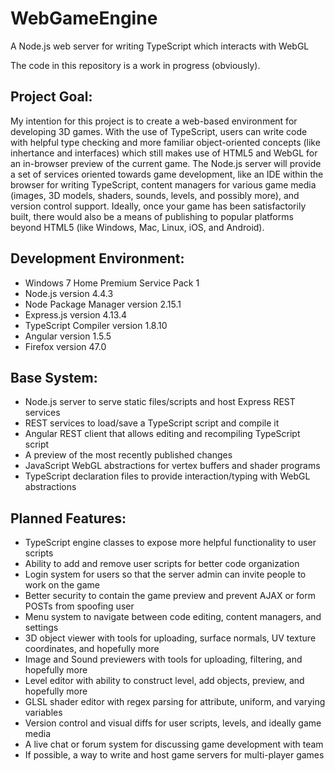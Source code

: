 # WebGameEngine
A Node.js web server for writing TypeScript which interacts with WebGL

The code in this repository is a work in progress (obviously).

## Project Goal:
My intention for this project is to create a web-based environment for developing 3D games. 
With the use of TypeScript, users can write code with helpful type checking and more familiar 
object-oriented concepts (like inhertance and interfaces) which still makes use of HTML5 and WebGL 
for an in-browser preview of the current game. 
The Node.js server will provide a set of services oriented towards game development, like an IDE 
within the browser for writing TypeScript, content managers for various game media (images, 3D models, 
shaders, sounds, levels, and possibly more), and version control support. 
Ideally, once your game has been satisfactorily built, there would also be a means of publishing 
to popular platforms beyond HTML5 (like Windows, Mac, Linux, iOS, and Android).

## Development Environment:
* Windows 7 Home Premium Service Pack 1
* Node.js version 4.4.3
* Node Package Manager version 2.15.1
* Express.js version 4.13.4
* TypeScript Compiler version 1.8.10
* Angular version 1.5.5
* Firefox version 47.0

## Base System:
* Node.js server to serve static files/scripts and host Express REST services
* REST services to load/save a TypeScript script and compile it
* Angular REST client that allows editing and recompiling TypeScript script
* A preview of the most recently published changes
* JavaScript WebGL abstractions for vertex buffers and shader programs
* TypeScript declaration files to provide interaction/typing with WebGL abstractions

## Planned Features:
* TypeScript engine classes to expose more helpful functionality to user scripts
* Ability to add and remove user scripts for better code organization
* Login system for users so that the server admin can invite people to work on the game
* Better security to contain the game preview and prevent AJAX or form POSTs from spoofing user
* Menu system to navigate between code editing, content managers, and settings
* 3D object viewer with tools for uploading, surface normals, UV texture coordinates, and hopefully more
* Image and Sound previewers with tools for uploading, filtering, and hopefully more
* Level editor with ability to construct level, add objects, preview, and hopefully more
* GLSL shader editor with regex parsing for attribute, uniform, and varying variables
* Version control and visual diffs for user scripts, levels, and ideally game media
* A live chat or forum system for discussing game development with team
* If possible, a way to write and host game servers for multi-player games
